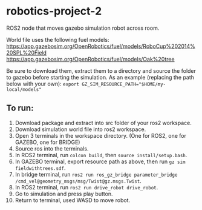 # robotics-project-2
ROS2 node that moves gazebo simulation robot across room.

World file uses the following fuel models:
https://app.gazebosim.org/OpenRobotics/fuel/models/RoboCup%202014%20SPL%20Field
https://app.gazebosim.org/OpenRobotics/fuel/models/Oak%20tree

Be sure to download them, extract them to a directory and source the folder to gazebo before starting the simulation. 
As an example (replacing the path below with your own):
```export GZ_SIM_RESOURCE_PATH="$HOME/my-local/models"```


## To run:

1. Download package and extract into src folder of your ros2 workspace.
2. Download simulation world file into ros2 workspace.
3. Open 3 terminals in the workspace directory. (One for ROS2, one for GAZEBO, one for BRIDGE)
4. Source ros into the terminals.
5. In ROS2 terminal, run ```colcon build```, then ```source install/setup.bash```.
6. In GAZEBO terminal, export resource path as above, then run ```gz sim fieldwithtrees.sdf```.
7. In bridge terminal, run ```ros2 run ros_gz_bridge parameter_bridge /cmd_vel@geometry_msgs/msg/Twist@gz.msgs.Twist```.
8. In ROS2 terminal, run ```ros2 run drive_robot drive_robot```.
9. Go to simulation and press play button.
10. Return to terminal, used WASD to move robot.



